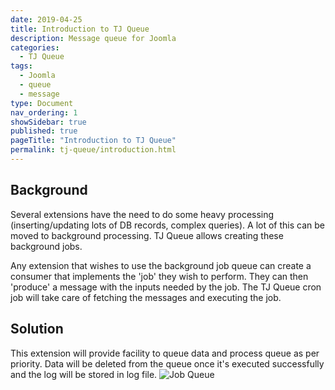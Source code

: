 ```yaml
---
date: 2019-04-25
title: Introduction to TJ Queue
description: Message queue for Joomla
categories:
  - TJ Queue
tags:
  - Joomla
  - queue
  - message
type: Document
nav_ordering: 1
showSidebar: true
published: true
pageTitle: "Introduction to TJ Queue"
permalink: tj-queue/introduction.html
---
```


## Background
Several extensions have the need to do some heavy processing (inserting/updating lots of DB records, complex queries). A lot of this can be moved to background processing. TJ Queue allows creating these background jobs.

Any extension that wishes to use the background job queue can create a consumer that implements the 'job' they wish to perform. They can then 'produce' a message with the inputs needed by the job. The TJ Queue cron job will take care of fetching the messages and executing the job. 

## Solution
This extension will provide facility to queue data and process queue as per priority.
Data will be deleted from the queue once it's executed successfully and the log will be stored in log file.
![Job Queue](https://user-images.githubusercontent.com/15344223/54255141-d565f180-457c-11e9-88f5-e0ea440ac786.png)
